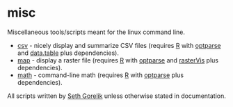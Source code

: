 # misc

Miscellaneous tools/scripts meant for the linux command line.

+ [csv](./csv) - nicely display and summarize CSV files (requires [R](https://cran.r-project.org/) with [optparse](https://cran.r-project.org/web/packages/optparse/index.html) and [data.table](https://cran.r-project.org/web/packages/data.table/vignettes/datatable-intro.html) plus dependencies).
+ [map](./map) - display a raster file (requires [R](https://cran.r-project.org/) with [optparse](https://cran.r-project.org/web/packages/optparse/index.html) and [rasterVis](https://oscarperpinan.github.io/rastervis/) plus dependencies).
+ [math](./math) - command-line math (requires [R](https://cran.r-project.org/) with [optparse](https://cran.r-project.org/web/packages/optparse/index.html) plus dependencies).

All scripts written by [Seth Gorelik](https://github.com/srgorelik) unless otherwise stated in documentation.
